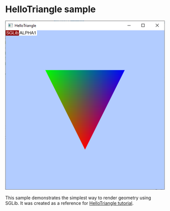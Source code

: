 # HelloTriangle sample
![HelloTriangle GUI](Screenshot.png)

This sample demonstrates the simplest way to render geometry using SGLib. It was created as a reference for [HelloTriangle tutorial](../../Docs/HelloTriangleTutorial.md).
